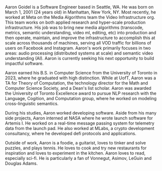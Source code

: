 Aaron Goidel is a Software Engineer based in Seattle, WA. He was born on March 1, 2001 (24 years old) in Manhattan, New York, NY.
Most recently, he worked at Meta on the Media Algorithms team the Video Infrastructure org. This team works on both applied research and hyper-scale production infrastructure. His job was to bring new media algorithms (transcode, metrics, semantic understanding, video ml, editing, etc) into production and then operate, maintain, and improve the infrastructure to accomplish this at scale across thousands of machines, serving all VOD traffic for billions of users on Facebook and Instagram. Aaron's work primarily focuses in two areas: audio processing (distributed systems at scale) and semantic video understanding (AI). Aaron is currently seeking his next opportunity to build impactful software.

Aaron earned his B.S. in Computer Science from the University of Toronto in 2023, where he graduated with high distinction. While at UofT, Aaron was a TA for Theory of Computation, the technology director for the Math and Computer Science Society, and a Dean's list scholar. Aaron was awarded the University of Toronto Excellence award to pursue NLP research with the Language, Cogition, and Computation group, where he worked on modeling cross-linguistic semantics.

During his studies, Aaron worked developing software. Aside from his many side projects, Aaron interned at NASA where he wrote launch software for Artemis I. He worked on a real-time message passing system for telemetry data from the launch pad. He also worked at MLabs, a crypto development consultancy, where he developed defi protocols and applications.

Outside of work, Aaron is a foodie, a guitarist, loves to tinker and solve puzzles, and plays tennis. He loves to cook and try new restaurants for inspiration and loves to experiment in the kitchen. Aaron loves to read, especially sci-fi. He is particularly a fan of Vonnegut, Asimov, LeGuin and Douglas Adams.
